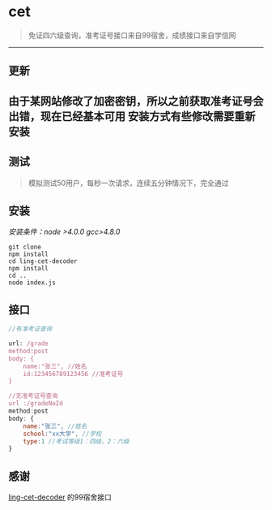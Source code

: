 # cet
> 免证四六级查询，准考证号接口来自99宿舍，成绩接口来自学信网

--------
## 更新
由于某网站修改了加密密钥，所以之前获取准考证号会出错，现在已经基本可用
安装方式有些修改需要重新安装
--------


## 测试
> 模拟测试50用户，每秒一次请求，连续五分钟情况下，完全通过

## 安装

*安装条件：node >4.0.0 gcc>4.8.0*

```
git clone
npm install
cd ling-cet-decoder
npm install
cd ..
node index.js
```

## 接口
```javascript
//有准考证查询

url: /grade
method:post
body: {
	name:"张三", //姓名
	id:123456789123456 //准考证号
}

//无准考证号查询
url :/gradeNoId
method:post
body: {
	name:"张三", //姓名
	school:"xx大学", //学校
	type:1 //考试等级1：四级，2：六级
}
```

## 感谢
[ling-cet-decoder](https://github.com/wssgcg1213/ling-cet-decoder) 的99宿舍接口